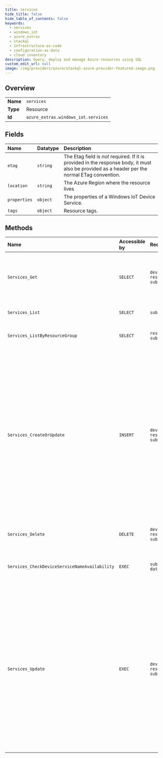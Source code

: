 ```yaml
---
title: services
hide_title: false
hide_table_of_contents: false
keywords:
  - services
  - windows_iot
  - azure_extras    
  - stackql
  - infrastructure-as-code
  - configuration-as-data
  - cloud inventory
description: Query, deploy and manage Azure resources using SQL
custom_edit_url: null
image: /img/providers/azure/stackql-azure-provider-featured-image.png
---
```

  
    

## Overview
<table><tbody>
<tr><td><b>Name</b></td><td><code>services</code></td></tr>
<tr><td><b>Type</b></td><td>Resource</td></tr>
<tr><td><b>Id</b></td><td><code>azure_extras.windows_iot.services</code></td></tr>
</tbody></table>

## Fields
| Name | Datatype | Description |
|:-----|:---------|:------------|
| `etag` | `string` | The Etag field is *not* required. If it is provided in the response body, it must also be provided as a header per the normal ETag convention. |
| `location` | `string` | The Azure Region where the resource lives |
| `properties` | `object` | The properties of a Windows IoT Device Service. |
| `tags` | `object` | Resource tags. |
## Methods
| Name | Accessible by | Required Params | Description |
|:-----|:--------------|:----------------|:------------|
| `Services_Get` | `SELECT` | `deviceName, resourceGroupName, subscriptionId` | Get the non-security related metadata of a Windows IoT Device Service. |
| `Services_List` | `SELECT` | `subscriptionId` | Get all the IoT hubs in a subscription. |
| `Services_ListByResourceGroup` | `SELECT` | `resourceGroupName, subscriptionId` | Get all the IoT hubs in a resource group. |
| `Services_CreateOrUpdate` | `INSERT` | `deviceName, resourceGroupName, subscriptionId` | Create or update the metadata of a Windows IoT Device Service. The usual pattern to modify a property is to retrieve the Windows IoT Device Service metadata and security metadata, and then combine them with the modified values in a new body to update the Windows IoT Device Service. |
| `Services_Delete` | `DELETE` | `deviceName, resourceGroupName, subscriptionId` | Delete a Windows IoT Device Service. |
| `Services_CheckDeviceServiceNameAvailability` | `EXEC` | `subscriptionId, data__name` | Check if a Windows IoT Device Service name is available. |
| `Services_Update` | `EXEC` | `deviceName, resourceGroupName, subscriptionId` | Updates the metadata of a Windows IoT Device Service. The usual pattern to modify a property is to retrieve the Windows IoT Device Service metadata and security metadata, and then combine them with the modified values in a new body to update the Windows IoT Device Service. |
